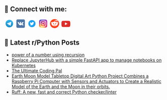 ## 🔎 Connect with me:
[<img src="https://github.com/bullbesh/bullbesh/blob/main/images/Telegram.png" width="32" height="32" />](https://t.me/bullbesh)
[<img src="https://github.com/bullbesh/bullbesh/blob/main/images/VK.png" width="32" height="32" />](https://vk.com/bullbesh)
[<img src="https://github.com/bullbesh/bullbesh/blob/main/images/Twitter.png" width="32" height="32" />](https://twitter.com/bullbesh1)
[<img src="https://github.com/bullbesh/bullbesh/blob/main/images/Instagram.png" width="32" height="32" />](https://www.instagram.com/bullbesh)
[<img src="https://github.com/bullbesh/bullbesh/blob/main/images/Reddit.png" width="32" height="32" />](https://www.reddit.com/user/bullbesh)
[<img src="https://github.com/bullbesh/bullbesh/blob/main/images/YouTube.png" width="32" height="32" />](https://www.youtube.com/channel/UCtfjRs6uzgq5mfm8S06WTcg)

## 📕 Latest r/Python Posts
<!-- BLOG-POST-LIST:START -->
- [power of a number using recursion](https://www.reddit.com/r/Python/comments/10ltr8c/power_of_a_number_using_recursion/)
- [Replace JupyterHub with a simple FastAPI app to manage notebooks on Kubernetes](https://www.reddit.com/r/Python/comments/10ltpbe/replace_jupyterhub_with_a_simple_fastapi_app_to/)
- [The Ultimate Coding Pal](https://www.reddit.com/r/Python/comments/10lt530/the_ultimate_coding_pal/)
- [Earth Moon Model Tabletop Digital Art Python Project Combines a Raspberry Pi Computer with Sensors and Actuators to Create a Realistic Model of the Earth and the Moon in their orbits.](https://www.reddit.com/r/Python/comments/10lsra6/earth_moon_model_tabletop_digital_art_python/)
- [Ruff: A new, fast and correct Python checker/linter](https://www.reddit.com/r/Python/comments/10lsovt/ruff_a_new_fast_and_correct_python_checkerlinter/)
<!-- BLOG-POST-LIST:END -->
